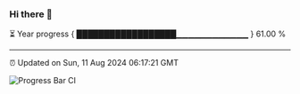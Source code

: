 ### Hi there 👋

⏳ Year progress { ██████████████████▁▁▁▁▁▁▁▁▁▁▁▁ } 61.00 %

---

⏰ Updated on Sun, 11 Aug 2024 06:17:21 GMT

![Progress Bar CI](https://github.com/liununu/liununu/workflows/Progress%20Bar%20CI/badge.svg)
